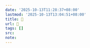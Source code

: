 ```yaml
---
date: '2025-10-13T11:28:37+08:00'
lastmod: '2025-10-13T13:04:51+08:00'
title: 󰝻
url: 󰝻
tags: []
src:
note:
---
```

